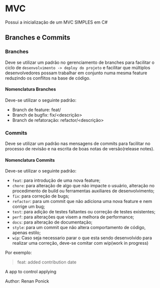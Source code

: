 # MVC
Possui a inicialização de um MVC SIMPLES em C#

## Branches e Commits

### Branches

Deve se utilizar um padrão no gerenciamento de branches para facilitar o ciclo de
`desenvolvimento -> deploy do projeto` e facilitar que múltiplos desenvolvedores
possam trabalhar em conjunto numa mesma feature reduzindo os conflitos na base de código.

#### Nomenclatura Branches

Deve-se utilizar o seguinte padrão:

- Branch de feature: feat/<nome>
- Branch de bugfix: fix/<descrição>
- Branch de refatoração: refactor/<descrição>

### Commits

Deve se utilizar um padrão nas mensagens de commits para facilitar no processo de
revisão e na escrita de boas notas de versão(release notes).

#### Nomenclatura Commits

Deve-se utilizar o seguinte padrão:

- `feat`: para introdução de uma nova feature;
- `chore`: para alteração de algo que não impacte o usuário, alteração no procedimento
de build ou ferramentas auxiliares de desenvolvimento;
- `fix`: para correção de bugs;
- `refactor`: para um commit que não adiciona uma nova feature e nem corrige um bug;
- `test`: para adição de testes faltantes ou correção de testes existentes;
- `perf`: para alterações que visem a melhora de performance;
- `docs`: para alteração de documentação;
- `style`: para um commit que não altera comportamento de código, apenas estilo;
- `wip`: Caso seja necessario parar o que esta sendo desenvolvido para realizar uma 
correção, deve-se comitar com wip(work in progress)

Por exemplo:
> feat: added contribution date

A app to control applying

Author: Renan Ponick
